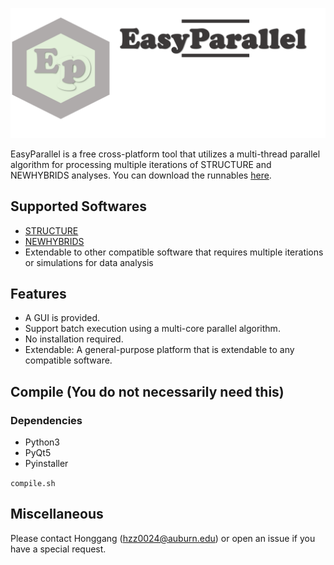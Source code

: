 
![EasyParallel](img1.png)

EasyParallel is a free cross-platform tool that utilizes a multi-thread parallel algorithm for processing multiple iterations of STRUCTURE and NEWHYBRIDS analyses. 
You can download the runnables [here](https://drive.google.com/drive/folders/1nIcTf1b4t6oeAWy78Z0vxo7sONb2F_1z?usp=sharing).

## Supported Softwares
 - [STRUCTURE](https://web.stanford.edu/group/pritchardlab/structure_software/release_versions/v2.3.4/html/structure.html)
 - [NEWHYBRIDS](https://github.com/eriqande/newhybrids)
 - Extendable to other compatible software that requires multiple iterations or simulations for data analysis
 
## Features
 - A GUI is provided. 
 - Support batch execution using a multi-core parallel algorithm.
 - No installation required.
 - Extendable: A general-purpose platform that is extendable to any compatible software.


## Compile (You do not necessarily need this)
  ### Dependencies
   - Python3
   - PyQt5
   - Pyinstaller
  
  ```compile.sh```
## Miscellaneous

 Please contact Honggang (hzz0024@auburn.edu) or open an issue if you have a special request.
      
